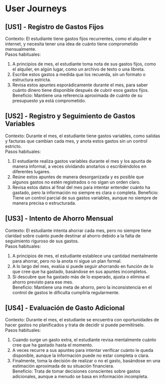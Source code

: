 # User Journeys

## [US1] - Registro de Gastos Fijos
Contexto: El estudiante tiene gastos fijos recurrentes, como el alquiler e internet, y necesita tener una idea de cuánto tiene comprometido mensualmente.  
Pasos habituales:  
1. A principios de mes, el estudiante toma nota de sus gastos fijos, como el alquiler, en algún lugar, como un archivo de texto o una libreta.
2. Escribe estos gastos a medida que los recuerda, sin un formato o estructura estricta.
3. Revisa estos apuntes esporádicamente durante el mes, para saber cuánto dinero tiene disponible después de cubrir esos gastos fijos.   Beneficio: Mantiene una referencia aproximada de cuánto de su presupuesto ya está comprometido.  

## [US2] - Registro y Seguimiento de Gastos Variables
Contexto: Durante el mes, el estudiante tiene gastos variables, como salidas y facturas que cambian cada mes, y anota estos gastos sin un control estricto.  
Pasos habituales:  
1. El estudiante realiza gastos variables durante el mes y los apunta de manera informal, a veces olvidando anotarlos o escribiéndolos en diferentes lugares.
2. Reúne estos apuntes de manera desorganizada y es posible que algunos gastos no estén registrados o no sigan un orden claro.
3. Revisa estos datos al final del mes para intentar entender cuánto ha gastado, pero la información no siempre es clara o completa.    Beneficio: Tiene un control parcial de sus gastos variables, aunque no siempre de manera precisa o estructurada.  

## [US3] - Intento de Ahorro Mensual
Contexto: El estudiante intenta ahorrar cada mes, pero no siempre tiene claridad sobre cuánto puede destinar al ahorro debido a la falta de seguimiento riguroso de sus gastos.  
Pasos habituales:  
1. A principios de mes, el estudiante establece una cantidad mentalmente para ahorrar, pero no la anota ni sigue un plan formal.
2. A lo largo del mes, evalúa si puede seguir ahorrando en función de lo que cree que ha gastado, basándose en sus apuntes incompletos.
3. Si descubre que ha gastado más de lo esperado, ajusta o elimina el ahorro previsto para ese mes.     
Beneficio: Mantiene una meta de ahorro, pero la inconsistencia en el control de gastos le dificulta cumplirla regularmente.   

## [US4] - Evaluación de Gasto Adicional
Contexto: Durante el mes, el estudiante se encuentra con oportunidades de hacer gastos no planificados y trata de decidir si puede permitírselo.    
Pasos habituales:  
1. Cuando surge un gasto extra, el estudiante revisa mentalmente cuánto cree que ha gastado hasta el momento.
2. A veces recurre a sus apuntes para intentar verificar cuánto le queda disponible, aunque la información puede no estar completa o clara.
3. Finalmente, toma la decisión de realizar o no el gasto, basándose en una estimación aproximada de su situación financiera.   
Beneficio: Trata de tomar decisiones conscientes sobre gastos adicionales, aunque a menudo se basa en información incompleta.  